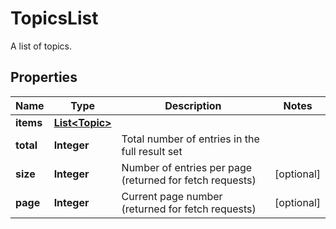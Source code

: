 

# TopicsList

A list of topics.

## Properties

Name | Type | Description | Notes
------------ | ------------- | ------------- | -------------
**items** | [**List&lt;Topic&gt;**](Topic.md) |  | 
**total** | **Integer** | Total number of entries in the full result set | 
**size** | **Integer** | Number of entries per page (returned for fetch requests) |  [optional]
**page** | **Integer** | Current page number (returned for fetch requests) |  [optional]



